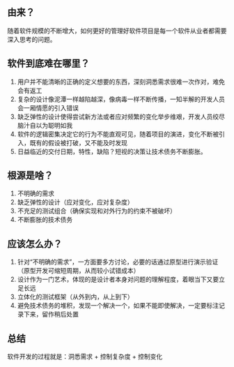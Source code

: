 ## 由来？
随着软件规模的不断增大，如何更好的管理好软件项目是每一个软件从业者都需要深入思考的问题。

## 软件到底难在哪里？
1. 用户并不能清晰的正确的定义想要的东西，深刻洞悉需求很难一次作对，难免会有返工
2. 复杂的设计像泥潭一样越陷越深，像病毒一样不断传播，一知半解的开发人员会一厢情愿的引入错误
3. 缺乏弹性的设计使得尝试新方法或者应对频繁的变化举步维艰，开发人员绞尽脑汁自以为聪明如我
4. 软件的逻辑密集决定它的行为不能直观可见，随着项目的演进，变化不断被引入，既有的假设被打破，又不能及时发现
5. 日益临近的交付日期，特性，缺陷？短视的决策让技术债务不断膨胀。

## 根源是啥？
1. 不明确的需求
2. 缺乏弹性的设计（应对变化，应对复杂度）
3. 不充足的测试组合（确保实现和对外行为的约束不被破坏）
4. 不断膨胀的技术债务

## 应该怎么办？
1. 针对“不明确的需求”，一方面要多方讨论，必要的话通过原型进行演示验证（原型开发可缩短周期，从而较小试错成本）
2. 设计作为一门艺术，体现的是设计者本身对问题的理解程度，着眼当下又要立足长远
3. 立体化的测试框架（从外到内，从上到下）
4. 避免技术债务的堆积，发现一个解决一个，如果不能即使解决，一定要标注记录下来，留作稍后处置

## 总结
软件开发的过程就是：洞悉需求 + 控制复杂度 + 控制变化